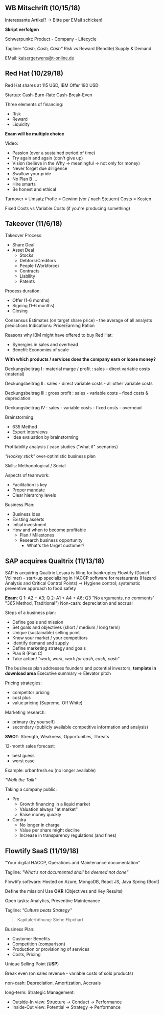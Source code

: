 
## WB Mitschrift (10/15/18)

Interessante Artikel? -> Bitte per EMail schicken!

**Skript verfolgen**

Schwerpunkt: Product - Company - Lifecycle

Tagline: *"Cash, Cash, Cash"*
Risk vs Reward (Rendite)
Supply & Demand

EMail: kaisergerwens@t-online.de

## Red Hat (10/29/18)

Red Hat shares at 115 USD, IBM Offer 190 USD

Startup:	Cash-Burn-Rate
				Cash-Break-Even

Three elements of financing:
 - Risk
 - Reward
 - Liquidity
 
**Exam will be multiple choice**

Video:

 - Passion (over a sustained period of time)
 - Try again and again (don't give up)
 - Vision (believe in the Why -> meaningful -> not only for money)
 - Never forget due dilligence
 - Swallow your pride
 - No Plan B ...
 - Hire smarts
 - Be honest and ethical

Turnover = Umsatz
Profie = Gewinn (vor / nach Steuern)
Costs = Kosten

Fixed Costs vs Variable Costs (if you're producing something)

## Takeover (11/6/18)

Takeover Process:
- Share Deal
- Asset Deal
	- Stocks
	- Debtors/Creditors
	- People (Workforce)
	- Contracts
	- Liability
	- Patents

Process duration:
- Offer (1-6 months)
- Signing (1-6 months)
- Closing

Consensus Estimates (on target share price) - the average of all analysts predictions
Indications: Price/Earning Ration

Reasons why IBM might have offered to buy Red Hat:
- Synergies in sales and overhead
- Benefit: Economies of scale

**With which products / services does the company earn or loose money?**

Deckungsbeitrag I : material marge / profit : sales - direct variable costs (material)

Deckungsbeitrag II : sales - direct variable costs - all other variable costs 

Deckungsbeitrag III : gross profit : sales - variable costs - fixed costs & depreciation

Deckungsbeitrag IV : sales - variable costs - fixed costs - overhead

Brainstorming:
- 635 Method
- Expert Interviews
- Idea evaluation by brainstorming

Profitability analysis / case studies ("what if" scenarios)

*"Hockey stick"* over-optimistic business plan

Skills: Methodological / Social

Aspects of teamwork:
- Facilitation is key
- Proper mandate
- Clear hierarchy levels

Business Plan:
- Business idea
- Existing asserts
- Initial investment
- How and when to become profitable
	- Plan / Milestones
	- Research business opportunity
		- What's the target customer?


## SAP acquires Qualtrix (11/13/18)

SAP is acquiring Qualtrix 
Lesara is filing for bankruptcy
Flowtify (Daniel Vollmer) - start-up specializing in HACCP software for restaurants
(Hazard Analysis and Critical Control Points)
-> Hygiene control; systematic preventive approach to food safety

**Exam**: Q 1: A2 + A3; Q 2: A1 + A4 + A6; Q3 "No arguments, no comments" "365 Method, Traditional")
Non-cash: depreciation and accrual

Steps of a business plan:
- Define goals and mission
- Set goals and objectives (short / medium / long term)
- Unique (sustainable) selling point 
- Know your market / your competitors
- Identify demand and supply
- Define marketing strategy and goals
- Plan B (Plan C)
- Take action! *"work, work, work for cash, cash, cash"*

The business plan addresses founders and potential investors, **template in download area** 
Executive summary => Elevator pitch

Pricing strategies:
- competitor pricing
- cost plus
- value pricing (Supreme, Off White)

Marketing research:
- primary (by yourself)
- secondary (publicly available competitive information and analysis)

**SWOT**: Strength, Weakness, Opportunities, Threats

12-month sales forecast:
- best guess
- worst case

Example: urbanfresh.eu (no longer available)

*"Walk the Talk"*

Taking a company public:
- Pro
	- Growth financing in a liquid market
	- Valuation always "at market"
	- Raise money quickly
- Contra
	- No longer in charge
	- Value per share might decline
	- Increase in transparency regulations (and fines)

## Flowtify SaaS (11/19/18)

"Your digital HACCP, Operations and Maintenance documentation"

Tagline: *"What's not documented shall be deemed not done"*

Flowtify software: Hosted on Azure, MongoDB, React JS, Java Spring (Boot)

Define the mission! Use **OKR** (Objectives and Key Results) 

Open tasks: Analytics, Preventive Maintenance

Tagline: *"Culture beats Strategy"*

> Kapitalerhöhung: Siehe Flipchart

Business Plan:

 - Customer Benefits
 - Competition (comparison)
 - Production or provisioning of services
 - Costs, Pricing

Unique Selling Point (**USP**)

Break even (on sales revenue - variable costs of sold products)

non-cash: Depreciation, Amortization, Accruals

long-term: Strategic Management:

 - Outside-In view: Structure -> Conduct -> Performance
 - Inside-Out view: Potential -> Strategy -> Performance




<!--stackedit_data:
eyJoaXN0b3J5IjpbODEzNjcwODQwLDM5OTAxMDg2MywxODU3Nz
MzNTE5XX0=
-->